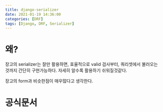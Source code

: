 ```yaml
---
title: django-serializer
date: 2021-01-19 14:36:00
categories: [DRF]
tags: [Django, DRF, Serializer]
---
```


# 왜?

장고의 serializer는 잘만 활용하면, 효율적으로 valid 검사부터, 쿼리셋에서 불러오는것까지 간단히 구현가능하다. 자세히 알수록 활용하기 쉬워질것같다.

장고의 form과 비슷한점이 매우많다고 생각한다.

# 공식문서

